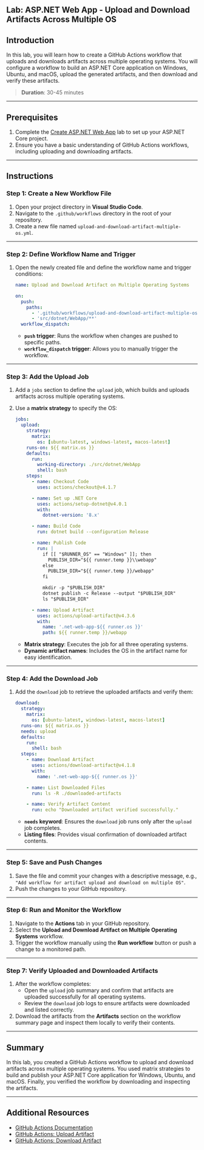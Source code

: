 ## Lab: ASP.NET Web App - Upload and Download Artifacts Across Multiple OS

## Introduction

In this lab, you will learn how to create a GitHub Actions workflow that uploads and downloads artifacts across multiple operating systems. You will configure a workflow to build an ASP.NET Core application on Windows, Ubuntu, and macOS, upload the generated artifacts, and then download and verify these artifacts.

> **Duration**: 30-45 minutes

---

## Prerequisites

1. Complete the [Create ASP.NET Web App](./create-aspnet-webapp-lab.md) lab to set up your ASP.NET Core project.
2. Ensure you have a basic understanding of GitHub Actions workflows, including uploading and downloading artifacts.

---

## Instructions

### Step 1: Create a New Workflow File

1. Open your project directory in **Visual Studio Code**.
2. Navigate to the `.github/workflows` directory in the root of your repository.
3. Create a new file named `upload-and-download-artifact-multiple-os.yml`.

---

### Step 2: Define Workflow Name and Trigger

1. Open the newly created file and define the workflow name and trigger conditions:

   ```yaml
   name: Upload and Download Artifact on Multiple Operating Systems

   on:
     push:
       paths:
         - '.github/workflows/upload-and-download-artifact-multiple-os.yml'
         - 'src/dotnet/WebApp/**'
     workflow_dispatch:
   ```

   - **`push` trigger**: Runs the workflow when changes are pushed to specific paths.
   - **`workflow_dispatch` trigger**: Allows you to manually trigger the workflow.

---

### Step 3: Add the Upload Job

1. Add a `jobs` section to define the `upload` job, which builds and uploads artifacts across multiple operating systems.
2. Use a **matrix strategy** to specify the OS:

   ```yaml
   jobs:
     upload:
       strategy:
         matrix:
           os: [ubuntu-latest, windows-latest, macos-latest]
       runs-on: ${{ matrix.os }}
       defaults:
         run:
           working-directory: ./src/dotnet/WebApp
           shell: bash
       steps:
         - name: Checkout Code
           uses: actions/checkout@v4.1.7

         - name: Set up .NET Core
           uses: actions/setup-dotnet@v4.0.1
           with:
             dotnet-version: '8.x'

         - name: Build Code
           run: dotnet build --configuration Release

         - name: Publish Code
           run: |
             if [[ "$RUNNER_OS" == "Windows" ]]; then
               PUBLISH_DIR="${{ runner.temp }}\\webapp"
             else
               PUBLISH_DIR="${{ runner.temp }}/webapp"
             fi

             mkdir -p "$PUBLISH_DIR"
             dotnet publish -c Release --output "$PUBLISH_DIR"
             ls "$PUBLISH_DIR"

         - name: Upload Artifact
           uses: actions/upload-artifact@v4.3.6
           with:
             name: '.net-web-app-${{ runner.os }}'
             path: ${{ runner.temp }}/webapp
   ```

   - **Matrix strategy**: Executes the job for all three operating systems.
   - **Dynamic artifact names**: Includes the OS in the artifact name for easy identification.

---

### Step 4: Add the Download Job

1. Add the `download` job to retrieve the uploaded artifacts and verify them:

   ```yaml
   download:
     strategy:
       matrix:
         os: [ubuntu-latest, windows-latest, macos-latest]
     runs-on: ${{ matrix.os }}
     needs: upload
     defaults:
       run:
         shell: bash
     steps:
       - name: Download Artifact
         uses: actions/download-artifact@v4.1.8
         with:
           name: '.net-web-app-${{ runner.os }}'

       - name: List Downloaded Files
         run: ls -R ./downloaded-artifacts

       - name: Verify Artifact Content
         run: echo "Downloaded artifact verified successfully."
   ```

   - **`needs` keyword**: Ensures the `download` job runs only after the `upload` job completes.
   - **Listing files**: Provides visual confirmation of downloaded artifact contents.

---

### Step 5: Save and Push Changes

1. Save the file and commit your changes with a descriptive message, e.g., `"Add workflow for artifact upload and download on multiple OS"`.
2. Push the changes to your GitHub repository.

---

### Step 6: Run and Monitor the Workflow

1. Navigate to the **Actions** tab in your GitHub repository.
2. Select the **Upload and Download Artifact on Multiple Operating Systems** workflow.
3. Trigger the workflow manually using the **Run workflow** button or push a change to a monitored path.

---

### Step 7: Verify Uploaded and Downloaded Artifacts

1. After the workflow completes:
   - Open the `upload` job summary and confirm that artifacts are uploaded successfully for all operating systems.
   - Review the `download` job logs to ensure artifacts were downloaded and listed correctly.
2. Download the artifacts from the **Artifacts** section on the workflow summary page and inspect them locally to verify their contents.

---

## Summary

In this lab, you created a GitHub Actions workflow to upload and download artifacts across multiple operating systems. You used matrix strategies to build and publish your ASP.NET Core application for Windows, Ubuntu, and macOS. Finally, you verified the workflow by downloading and inspecting the artifacts.

---

## Additional Resources

- [GitHub Actions Documentation](https://docs.github.com/en/actions)
- [GitHub Actions: Upload Artifact](https://docs.github.com/en/actions/guides/storing-workflow-data-as-artifacts)
- [GitHub Actions: Download Artifact](https://docs.github.com/en/actions/guides/downloading-workflow-artifacts)
